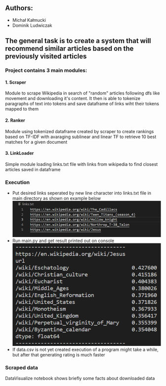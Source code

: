 ## Authors:
- Michał Kałmucki
- Dominik Ludwiczak

## The general task is to create a system that will recommend similar articles based on the previously visited articles

### Project contains 3 main modules:

#### 1. Scraper

Module to scrape Wikipedia in search of "random" articles following dfs like movement and downloading it's content. It then is able to tokenize paragraphs of text into tokens and save dataframe of links wiht their tokens mapped to them

#### 2. Ranker

Module using tokenized dataframe created by scraper to create rankings based on TF-IDF with avaraging sublinear and linear TF to retrieve 10 best matches for a given document

#### 3. LinkLoader

Simple module loading links.txt file with links from wikipedia to find closest articles saved in dataframe

### Execution

- Put desired links seperated by new line character into links.txt file in main directory as shown on example below <br>
  ![links Image](assets/links_img.png)
- Run main.py and get result printed out on console <br>
  ![result image](assets/result_img.png)
- If data.csv is not yet created execution of a program might take a while, but after that generating rating is much faster

### Scraped data

DataVisualize notebook shows briefly some facts about downloaded data
